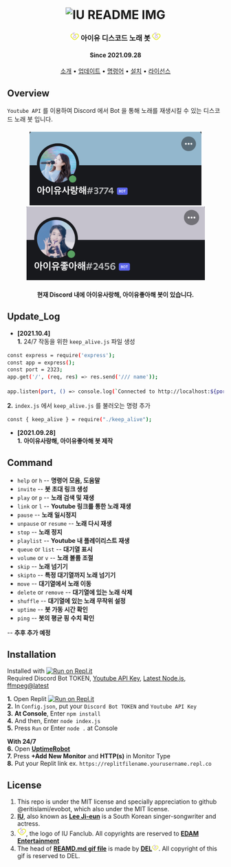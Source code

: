 <h1 align="center">
  <br>
  <img src="https://github.com/kekong98/IU-Discord-Music-Bot/blob/main/img/readmeimage2.gif" alt="IU README IMG"></a>
</h1>

<h3 align="center"><img src="https://github.com/kekong98/IU-Discord-Music-Bot/blob/main/img/uaenalogo.png" width="20" alt="UAENA LOGO"></a> 아이유 디스코드 노래 봇 <img src="https://github.com/kekong98/IU-Discord-Music-Bot/blob/main/img/uaenalogo.png" width="20"alt="UAENA LOGO"></h3>
<h4 align="center">Since 2021.09.28</h4>
<p align="center">
  <a href="#overview">소개</a>
  •
  <a href="#update_log">업데이트</a>
  •
  <a href="#command">명령어</a>
  •
  <a href="#installation">설치</a>
  •
  <a href="#License">라이선스</a>
</p>

## Overview
`Youtube API` 를 이용하여 Discord 에서 Bot 을 통해 노래를 재생시킬 수 있는 디스코드 노래 봇 입니다. 
<h4 align="center"><img src="https://github.com/kekong98/IU-Discord-Music-Bot/blob/main/img/discord1.jpg" width="400" alt="discord1"><img src="https://github.com/kekong98/IU-Discord-Music-Bot/blob/main/img/discord2.jpg" width="415" alt="discord2"></h4>
<h4 align="center">현재 Discord 내에 아이유사랑해, 아이유좋아해 봇이 있습니다.</h4>

## Update_Log
- **[2021.10.4]** </br>
**1.** 24/7 작동을 위한 `keep_alive.js` 파일 생성 </br>
```sh
const express = require('express');
const app = express();
const port = 2323;
app.get('/', (req, res) => res.send('/// name'));

app.listen(port, () => console.log(`Connected to http://localhost:${port}`));
```
**2.** `index.js` 에서 `keep_alive.js` 를 불러오는 명령 추가
```sh
const { keep_alive } = require("./keep_alive");
```

- **[2021.09.28]** </br>
**1.** **아이유사랑해, 아이유좋아해 봇 제작** </br>

## Command

- `help` or `h` --    **명령어 모음, 도움말**
- `invite` --    **봇 초대 링크 생성**
- `play` or `p` --    **노래 검색 및 재생**
- `link` or `l` --    **Youtube 링크를 통한 노래 재생**
- `pause` --    **노래 일시정지**
- `unpause` or `resume`  --    **노래 다시 재생**
- `stop`  --    **노래 정지**
- `playlist` --    **Youtube 내 플레이리스트 재생**
- `queue` or `list` --    **대기열 표시**
- `volume` or `v` --    **노래 볼륨 조절**
- `skip` --    **노래 넘기기**
- `skipto` --    **특정 대기열까지 노래 넘기기**
- `move` --    **대기열에서 노래 이동**
- `delete` or `remove` --    **대기열에 있는 노래 삭제**
- `shuffle` --    **대기열에 있는 노래 무작위 설정**
- `uptime` --    **봇 가동 시간 확인**
- `ping` --    **봇의 평균 핑 수치 확인**

-- **추후 추가 예정**

## Installation
Installed with [![Run on Repl.it](https://repl.it/badge/github/kekong98/IU-Discord-Music-Bot)](https://repl.it/github/kekong98/IU-Discord-Music-Bot) </br>
Required Discord Bot TOKEN, [Youtube API Key](https://developers.google.com/youtube/v3/getting-started), [Latest Node.js](https://nodejs.org/en/download/), [ffmpeg@latest](https://ffmpeg.org)</br>


**1.** Open Replit [![Run on Repl.it](https://repl.it/badge/github/kekong98/IU-Discord-Music-Bot)](https://repl.it/github/kekong98/IU-Discord-Music-Bot) </br>
**2.** In `Config.json`, put your `Discord Bot TOKEN` and `Youtube API Key` </br>
**3.** **At Console**, Enter `npm install` </br>
**4.** And then, Enter `node index.js` </br>
**5.** Press `Run` or Enter `node .` at Console </br>

**With 24/7** </br>
**6.** Open [**UptimeRobot**](https://uptimerobot.com/) </br>
**7.** Press **+Add New Monitor** and **HTTP(s)** in Monitor Type  </br>
**8.** Put your Replit link ex. `https://replitfilename.yourusername.repl.co` </br>

## License

1. This repo is under the MIT license and specially appreciation to github @eritislami/evobot, which also under the MIT license. </br>
2. [**IU**](https://en.wikipedia.org/wiki/IU_(singer)), also known as [**Lee Ji-eun**](https://en.wikipedia.org/wiki/IU_(singer)) is a South Korean singer-songwriter and actress. </br>
3. <img src="https://github.com/kekong98/IU-Discord-Music-Bot/blob/main/img/uaenalogo.png" width="20" alt="UAENA LOGO">, the logo of IU Fanclub. All copyrights are reserved to [**EDAM Entertainment**](http://edam-ent.com/) </br>
4. The head of [**REAMD.md gif file**](https://github.com/kekong98/IU-Discord-Music-Bot/blob/main/img/readmeimage2.gif) is made by [**DEL**<img src="https://github.com/kekong98/IU-Discord-Music-Bot/blob/main/img/uaenalogo.png" width="15" alt="UAENA LOGO">](https://twitter.com/iudel0819?lang=en). All copyright of this gif is reserved to DEL. </br>


